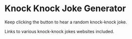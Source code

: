 # Knock Knock Joke Generator

Keep clicking the button to hear a random knock-knock joke.

Links to various knock-knock jokes websites included.
